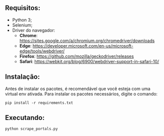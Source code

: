 ## Requisitos:

- Python 3;
- Selenium;
- Driver do navegador:
	- **Chrome**: https://sites.google.com/a/chromium.org/chromedriver/downloads
	- **Edge**: https://developer.microsoft.com/en-us/microsoft-edge/tools/webdriver/
	- **Firefox**: https://github.com/mozilla/geckodriver/releases
	- **Safari**: https://webkit.org/blog/6900/webdriver-support-in-safari-10/

## Instalação:

Antes de instalar os pacotes, é recomendável que você esteja com uma virtual env ativada.
Para instalar os pacotes necessários, digite o comando:

    pip install -r requirements.txt

## Executando:

    python scrape_portals.py
